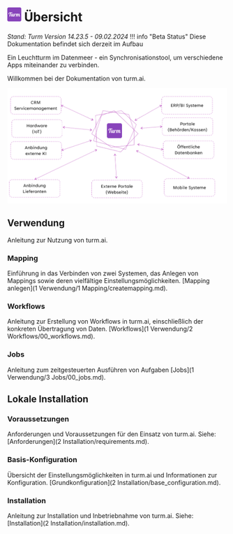 
# ![turm](img/turm.png)  Übersicht


*Stand: Turm Version 14.23.5 - 09.02.2024*
!!! info "Beta Status"
    Diese Dokumentation befindet sich derzeit im Aufbau 

Ein Leuchtturm im Datenmeer - ein Synchronisationstool, um verschiedene Apps miteinander zu verbinden.

Willkommen bei der Dokumentation von turm.ai.

![Turm Connect](img/turm_connect.png)

## Verwendung
Anleitung zur Nutzung von turm.ai.

### Mapping
Einführung in das Verbinden von zwei Systemen, das Anlegen von Mappings sowie deren vielfältige Einstellungsmöglichkeiten.
[Mapping anlegen](1 Verwendung/1 Mapping/createmapping.md).

### Workflows
Anleitung zur Erstellung von Workflows in turm.ai, einschließlich der konkreten Übertragung von Daten.
[Workflows](1 Verwendung/2 Workflows/00_workflows.md).

### Jobs
Anleitung zum zeitgesteuerten Ausführen von Aufgaben
[Jobs](1 Verwendung/3 Jobs/00_jobs.md).

## Lokale Installation

### Voraussetzungen
Anforderungen und Voraussetzungen für den Einsatz von turm.ai.
Siehe: [Anforderungen](2 Installation/requirements.md).

### Basis-Konfiguration
Übersicht der Einstellungsmöglichkeiten in turm.ai und Informationen zur Konfiguration.
[Grundkonfiguration](2 Installation/base_configuration.md).

### Installation
Anleitung zur Installation und Inbetriebnahme von turm.ai.
Siehe: [Installation](2 Installation/installation.md).
